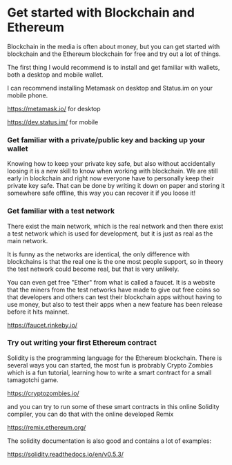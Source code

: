 # Get started with Blockchain and Ethereum

Blockchain in the media is often about money, but you can get started with blockchain and the Ethereum blockchain for free and try out a lot of things.

The first thing I would recommend is to install and get familiar with wallets, both a desktop and mobile wallet.

I can recommend installing Metamask on desktop and Status.im on your mobile phone.

https://metamask.io/ for desktop

https://dev.status.im/ for mobile

### Get familiar with a private/public key and backing up your wallet

Knowing how to keep your private key safe, but also without accidentally loosing it is a new skill to know when working with blockchain. We are still early in blockchain and right now everyone have to personally keep their private key safe. That can be done by writing it down on paper and storing it somewhere safe offline, this way you can recover it if you loose it!

### Get familiar with a test network

There exist the main network, which is the real network and then there exist a test network which is used for development, but it is just as real as the main network.

It is funny as the networks are identical, the only difference with blockchains is that the real one is the one most people support, so in theory the test network could become real, but that is very unlikely.

You can even get free "Ether" from what is called a faucet. It is a website that the miners from the test networks have made to give out free coins so that developers and others can test their blockchain apps without having to use money, but also to test their apps when a new feature has been release before it hits mainnet.

https://faucet.rinkeby.io/

### Try out writing your first Ethereum contract

Solidity is the programming language for the Ethereum blockchain. There is several ways you can started, the most fun is probrably Crypto Zombies which is a fun tutorial, learning how to write a smart contract for a small tamagotchi game.

https://cryptozombies.io/

and you can try to run some of these smart contracts in this online Solidity compiler, you can do that with the online developed Remix

https://remix.ethereum.org/

The solidity documentation is also good and contains a lot of examples:

https://solidity.readthedocs.io/en/v0.5.3/
